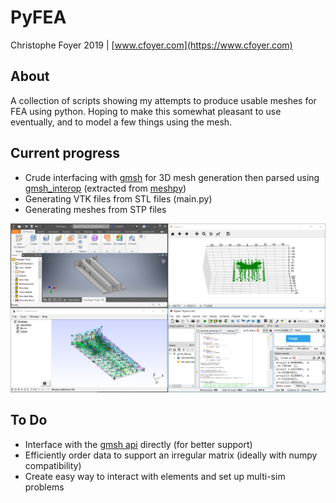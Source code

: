 # PyFEA

Christophe Foyer 2019 | [www.cfoyer.com](https://www.cfoyer.com)

## About
A collection of scripts showing my attempts to produce usable meshes for FEA using python. 
Hoping to make this somewhat pleasant to use eventually, and to model a few things using the mesh.

## Current progress
- Crude interfacing with [gmsh](http://gmsh.info/) for 3D mesh generation then parsed using [gmsh_interop](https://github.com/inducer/gmsh_interop/tree/master/gmsh_interop) (extracted from [meshpy](https://github.com/inducer/meshpy))
- Generating VTK files from STL files (main.py)
- Generating meshes from STP files

![Current state](screenshots/meshing.png)

## To Do
- Interface with the [gmsh api](https://gitlab.onelab.info/gmsh/gmsh/blob/master/api/gmsh.py) directly (for better support)
- Efficiently order data to support an irregular matrix (ideally with numpy compatibility)
- Create easy way to interact with elements and set up multi-sim problems
